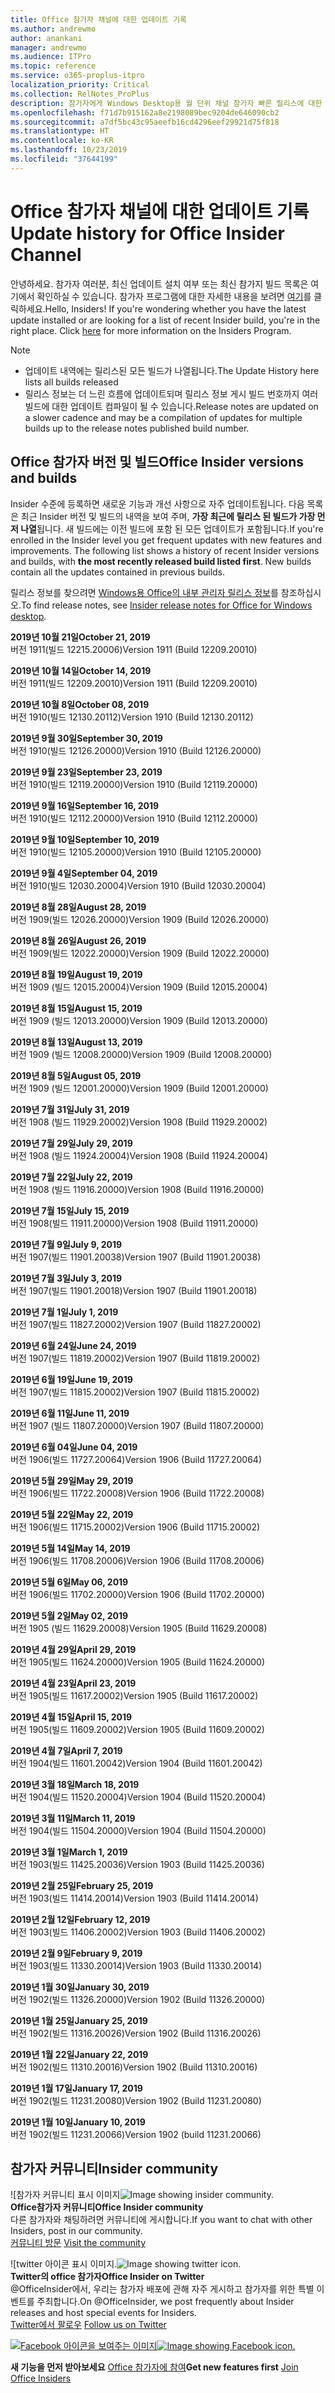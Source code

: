 ```yaml
---
title: Office 참가자 채널에 대한 업데이트 기록
ms.author: andrewmo
author: anankani
manager: andrewmo
ms.audience: ITPro
ms.topic: reference
ms.service: o365-proplus-itpro
localization_priority: Critical
ms.collection: RelNotes_ProPlus
description: 참가자에게 Windows Desktop용 월 단위 채널 참가자 빠른 릴리스에 대한 업데이트 내역을 제공합니다.
ms.openlocfilehash: f71d7b915162a8e2198089bec9204de646090cb2
ms.sourcegitcommit: a7df5bc43c95aeefb16cd4296eef29921d75f818
ms.translationtype: HT
ms.contentlocale: ko-KR
ms.lasthandoff: 10/23/2019
ms.locfileid: "37644199"
---
```

# <a name="update-history-for-office-insider-channel"></a><span data-ttu-id="885e2-103">Office 참가자 채널에 대한 업데이트 기록</span><span class="sxs-lookup"><span data-stu-id="885e2-103">Update history for Office Insider Channel</span></span>

<span data-ttu-id="885e2-p101">안녕하세요. 참가자 여러분, 최신 업데이트 설치 여부 또는 최신 참가지 빌드 목록은 여기에서 확인하실 수 있습니다. 참가자 프로그램에 대한 자세한 내용을 보려면 [여기](https://insider.office.com/)를 클릭하세요.</span><span class="sxs-lookup"><span data-stu-id="885e2-p101">Hello, Insiders! If you're wondering whether you have the latest update installed or are looking for a list of recent Insider build, you're in the right place. Click [here](https://insider.office.com/) for more information on the Insiders Program.</span></span>

> [!NOTE]
> - <span data-ttu-id="885e2-107">업데이트 내역에는 릴리스된 모든 빌드가 나열됩니다.</span><span class="sxs-lookup"><span data-stu-id="885e2-107">The Update History here lists all builds released</span></span>
> - <span data-ttu-id="885e2-108">릴리스 정보는 더 느린 흐름에 업데이트되며 릴리스 정보 게시 빌드 번호까지 여러 빌드에 대한 업데이트 컴파일이 될 수 있습니다.</span><span class="sxs-lookup"><span data-stu-id="885e2-108">Release notes are updated on a slower cadence and may be a compilation of updates for multiple builds up to the release notes published build number.</span></span>

## <a name="office-insider-versions-and-builds"></a><span data-ttu-id="885e2-109">Office 참가자 버전 및 빌드</span><span class="sxs-lookup"><span data-stu-id="885e2-109">Office Insider versions and builds</span></span>

<span data-ttu-id="885e2-p102">Insider 수준에 등록하면 새로운 기능과 개선 사항으로 자주 업데이트됩니다. 다음 목록은 최근 Insider 버전 및 빌드의 내역을 보여 주며, **가장 최근에 릴리스 된 빌드가 가장 먼저 나열**됩니다. 새 빌드에는 이전 빌드에 포함 된 모든 업데이트가 포함됩니다.</span><span class="sxs-lookup"><span data-stu-id="885e2-p102">If you're enrolled in the Insider level you get frequent updates with new features and improvements. The following list shows a history of recent Insider versions and builds, with **the most recently released build listed first**. New builds contain all the updates contained in previous builds.</span></span>

<span data-ttu-id="885e2-113">릴리스 정보를 찾으려면 [Windows용 Office의 내부 관리자 릴리스 정보](https://docs.microsoft.com/ko-KR/OfficeUpdates/release-notes-office-insider)를 참조하십시오.</span><span class="sxs-lookup"><span data-stu-id="885e2-113">To find release notes, see [Insider release notes for Office for Windows desktop](https://docs.microsoft.com/ko-KR/OfficeUpdates/release-notes-office-insider).</span></span>

[//]: # (제거하지 마세요)

<span data-ttu-id="885e2-115">**2019년 10월 21일**</span><span class="sxs-lookup"><span data-stu-id="885e2-115">**October 21, 2019**</span></span><br/>
<span data-ttu-id="885e2-116">버전 1911(빌드 12215.20006)</span><span class="sxs-lookup"><span data-stu-id="885e2-116">Version 1911 (Build 12209.20010)</span></span><br/>

<span data-ttu-id="885e2-117">**2019년 10월 14일**</span><span class="sxs-lookup"><span data-stu-id="885e2-117">**October 14, 2019**</span></span><br/>
<span data-ttu-id="885e2-118">버전 1911(빌드 12209.20010)</span><span class="sxs-lookup"><span data-stu-id="885e2-118">Version 1911 (Build 12209.20010)</span></span><br/>

<span data-ttu-id="885e2-119">**2019년 10월 8일**</span><span class="sxs-lookup"><span data-stu-id="885e2-119">**October 08, 2019**</span></span><br/>
<span data-ttu-id="885e2-120">버전 1910(빌드 12130.20112)</span><span class="sxs-lookup"><span data-stu-id="885e2-120">Version 1910 (Build 12130.20112)</span></span><br/>

<span data-ttu-id="885e2-121">**2019년 9월 30일**</span><span class="sxs-lookup"><span data-stu-id="885e2-121">**September 30, 2019**</span></span><br/>
<span data-ttu-id="885e2-122">버전 1910(빌드 12126.20000)</span><span class="sxs-lookup"><span data-stu-id="885e2-122">Version 1910 (Build 12126.20000)</span></span><br/>

<span data-ttu-id="885e2-123">**2019년 9월 23일**</span><span class="sxs-lookup"><span data-stu-id="885e2-123">**September 23, 2019**</span></span><br/>
<span data-ttu-id="885e2-124">버전 1910(빌드 12119.20000)</span><span class="sxs-lookup"><span data-stu-id="885e2-124">Version 1910 (Build 12119.20000)</span></span><br/>

<span data-ttu-id="885e2-125">**2019년 9월 16일**</span><span class="sxs-lookup"><span data-stu-id="885e2-125">**September 16, 2019**</span></span><br/>
<span data-ttu-id="885e2-126">버전 1910(빌드 12112.20000)</span><span class="sxs-lookup"><span data-stu-id="885e2-126">Version 1910 (Build 12112.20000)</span></span><br/>

<span data-ttu-id="885e2-127">**2019년 9월 10일**</span><span class="sxs-lookup"><span data-stu-id="885e2-127">**September 10, 2019**</span></span><br/>
<span data-ttu-id="885e2-128">버전 1910(빌드 12105.20000)</span><span class="sxs-lookup"><span data-stu-id="885e2-128">Version 1910 (Build 12105.20000)</span></span><br/>

<span data-ttu-id="885e2-129">**2019년 9월 4일**</span><span class="sxs-lookup"><span data-stu-id="885e2-129">**September 04, 2019**</span></span><br/>
<span data-ttu-id="885e2-130">버전 1910(빌드 12030.20004)</span><span class="sxs-lookup"><span data-stu-id="885e2-130">Version 1910 (Build 12030.20004)</span></span><br/>

<span data-ttu-id="885e2-131">**2019년 8월 28일**</span><span class="sxs-lookup"><span data-stu-id="885e2-131">**August 28, 2019**</span></span><br/>
<span data-ttu-id="885e2-132">버전 1909(빌드 12026.20000)</span><span class="sxs-lookup"><span data-stu-id="885e2-132">Version 1909 (Build 12026.20000)</span></span><br/>

<span data-ttu-id="885e2-133">**2019년 8월 26일**</span><span class="sxs-lookup"><span data-stu-id="885e2-133">**August 26, 2019**</span></span><br/>
<span data-ttu-id="885e2-134">버전 1909(빌드 12022.20000)</span><span class="sxs-lookup"><span data-stu-id="885e2-134">Version 1909 (Build 12022.20000)</span></span><br/>

<span data-ttu-id="885e2-135">**2019년 8월 19일**</span><span class="sxs-lookup"><span data-stu-id="885e2-135">**August 19, 2019**</span></span><br/>
<span data-ttu-id="885e2-136">버전 1909 (빌드 12015.20004)</span><span class="sxs-lookup"><span data-stu-id="885e2-136">Version 1909 (Build 12015.20004)</span></span><br/>

<span data-ttu-id="885e2-137">**2019년 8월 15일**</span><span class="sxs-lookup"><span data-stu-id="885e2-137">**August 15, 2019**</span></span><br/>
<span data-ttu-id="885e2-138">버전 1909 (빌드 12013.20000)</span><span class="sxs-lookup"><span data-stu-id="885e2-138">Version 1909 (Build 12013.20000)</span></span><br/>

<span data-ttu-id="885e2-139">**2019년 8월 13일**</span><span class="sxs-lookup"><span data-stu-id="885e2-139">**August 13, 2019**</span></span><br/>
<span data-ttu-id="885e2-140">버전 1909 (빌드 12008.20000)</span><span class="sxs-lookup"><span data-stu-id="885e2-140">Version 1909 (Build 12008.20000)</span></span><br/>

<span data-ttu-id="885e2-141">**2019년 8월 5일**</span><span class="sxs-lookup"><span data-stu-id="885e2-141">**August 05, 2019**</span></span><br/>
<span data-ttu-id="885e2-142">버전 1909 (빌드 12001.20000)</span><span class="sxs-lookup"><span data-stu-id="885e2-142">Version 1909 (Build 12001.20000)</span></span><br/>

<span data-ttu-id="885e2-143">**2019년 7월 31일**</span><span class="sxs-lookup"><span data-stu-id="885e2-143">**July 31, 2019**</span></span><br/>
<span data-ttu-id="885e2-144">버전 1908 (빌드 11929.20002)</span><span class="sxs-lookup"><span data-stu-id="885e2-144">Version 1908 (Build 11929.20002)</span></span><br/>

<span data-ttu-id="885e2-145">**2019년 7월 29일**</span><span class="sxs-lookup"><span data-stu-id="885e2-145">**July 29, 2019**</span></span><br/>
<span data-ttu-id="885e2-146">버전 1908 (빌드 11924.20004)</span><span class="sxs-lookup"><span data-stu-id="885e2-146">Version 1908 (Build 11924.20004)</span></span><br/>

<span data-ttu-id="885e2-147">**2019년 7월 22일**</span><span class="sxs-lookup"><span data-stu-id="885e2-147">**July 22, 2019**</span></span><br/>
<span data-ttu-id="885e2-148">버전 1908 (빌드 11916.20000)</span><span class="sxs-lookup"><span data-stu-id="885e2-148">Version 1908 (Build 11916.20000)</span></span><br/>

<span data-ttu-id="885e2-149">**2019년 7월 15일**</span><span class="sxs-lookup"><span data-stu-id="885e2-149">**July 15, 2019**</span></span><br/>
<span data-ttu-id="885e2-150">버전 1908(빌드 11911.20000)</span><span class="sxs-lookup"><span data-stu-id="885e2-150">Version 1908 (Build 11911.20000)</span></span><br/>

<span data-ttu-id="885e2-151">**2019년 7월 9일**</span><span class="sxs-lookup"><span data-stu-id="885e2-151">**July 9, 2019**</span></span><br/>
<span data-ttu-id="885e2-152">버전 1907(빌드 11901.20038)</span><span class="sxs-lookup"><span data-stu-id="885e2-152">Version 1907 (Build 11901.20038)</span></span><br/>

<span data-ttu-id="885e2-153">**2019년 7월 3일**</span><span class="sxs-lookup"><span data-stu-id="885e2-153">**July 3, 2019**</span></span><br/>
<span data-ttu-id="885e2-154">버전 1907(빌드 11901.20018)</span><span class="sxs-lookup"><span data-stu-id="885e2-154">Version 1907 (Build 11901.20018)</span></span><br/>

<span data-ttu-id="885e2-155">**2019년 7월 1일**</span><span class="sxs-lookup"><span data-stu-id="885e2-155">**July 1, 2019**</span></span><br/>
<span data-ttu-id="885e2-156">버전 1907(빌드 11827.20002)</span><span class="sxs-lookup"><span data-stu-id="885e2-156">Version 1907 (Build 11827.20002)</span></span><br/>

<span data-ttu-id="885e2-157">**2019년 6월 24일**</span><span class="sxs-lookup"><span data-stu-id="885e2-157">**June 24, 2019**</span></span><br/>
<span data-ttu-id="885e2-158">버전 1907(빌드 11819.20002)</span><span class="sxs-lookup"><span data-stu-id="885e2-158">Version 1907 (Build 11819.20002)</span></span><br/>

<span data-ttu-id="885e2-159">**2019년 6월 19일**</span><span class="sxs-lookup"><span data-stu-id="885e2-159">**June 19, 2019**</span></span><br/>
<span data-ttu-id="885e2-160">버전 1907(빌드 11815.20002)</span><span class="sxs-lookup"><span data-stu-id="885e2-160">Version 1907 (Build 11815.20002)</span></span><br/>

<span data-ttu-id="885e2-161">**2019년 6월 11일**</span><span class="sxs-lookup"><span data-stu-id="885e2-161">**June 11, 2019**</span></span><br/>
<span data-ttu-id="885e2-162">버전 1907 (빌드 11807.20000)</span><span class="sxs-lookup"><span data-stu-id="885e2-162">Version 1907 (Build 11807.20000)</span></span><br/>

<span data-ttu-id="885e2-163">**2019년 6월 04일**</span><span class="sxs-lookup"><span data-stu-id="885e2-163">**June 04, 2019**</span></span><br/>
<span data-ttu-id="885e2-164">버전 1906(빌드 11727.20064)</span><span class="sxs-lookup"><span data-stu-id="885e2-164">Version 1906 (Build 11727.20064)</span></span><br/>


<span data-ttu-id="885e2-165">**2019년 5월 29일**</span><span class="sxs-lookup"><span data-stu-id="885e2-165">**May 29, 2019**</span></span><br/>
<span data-ttu-id="885e2-166">버전 1906(빌드 11722.20008)</span><span class="sxs-lookup"><span data-stu-id="885e2-166">Version 1906 (Build 11722.20008)</span></span><br/>

<span data-ttu-id="885e2-167">**2019년 5월 22일**</span><span class="sxs-lookup"><span data-stu-id="885e2-167">**May 22, 2019**</span></span><br/> <span data-ttu-id="885e2-168">버전 1906(빌드 11715.20002)</span><span class="sxs-lookup"><span data-stu-id="885e2-168">Version 1906 (Build 11715.20002)</span></span><br/> 

<span data-ttu-id="885e2-169">**2019년 5월 14일**</span><span class="sxs-lookup"><span data-stu-id="885e2-169">**May 14, 2019**</span></span><br/> <span data-ttu-id="885e2-170">버전 1906(빌드 11708.20006)</span><span class="sxs-lookup"><span data-stu-id="885e2-170">Version 1906 (Build 11708.20006)</span></span><br/>

<span data-ttu-id="885e2-171">**2019년 5월 6일**</span><span class="sxs-lookup"><span data-stu-id="885e2-171">**May 06, 2019**</span></span><br/>
<span data-ttu-id="885e2-172">버전 1906(빌드 11702.20000)</span><span class="sxs-lookup"><span data-stu-id="885e2-172">Version 1906 (Build 11702.20000)</span></span><br/>

<span data-ttu-id="885e2-173">**2019년 5월 2일**</span><span class="sxs-lookup"><span data-stu-id="885e2-173">**May 02, 2019**</span></span><br/>
<span data-ttu-id="885e2-174">버전 1905 (빌드 11629.20008)</span><span class="sxs-lookup"><span data-stu-id="885e2-174">Version 1905 (Build 11629.20008)</span></span><br/>

<span data-ttu-id="885e2-175">**2019년 4월 29일**</span><span class="sxs-lookup"><span data-stu-id="885e2-175">**April 29, 2019**</span></span><br/>
<span data-ttu-id="885e2-176">버전 1905(빌드 11624.20000)</span><span class="sxs-lookup"><span data-stu-id="885e2-176">Version 1905 (Build 11624.20000)</span></span><br/>

<span data-ttu-id="885e2-177">**2019년 4월 23일**</span><span class="sxs-lookup"><span data-stu-id="885e2-177">**April 23, 2019**</span></span><br/> <span data-ttu-id="885e2-178">버전 1905(빌드 11617.20002)</span><span class="sxs-lookup"><span data-stu-id="885e2-178">Version 1905 (Build 11617.20002)</span></span><br/>

<span data-ttu-id="885e2-179">**2019년 4월 15일**</span><span class="sxs-lookup"><span data-stu-id="885e2-179">**April 15, 2019**</span></span><br/> <span data-ttu-id="885e2-180">버전 1905(빌드 11609.20002)</span><span class="sxs-lookup"><span data-stu-id="885e2-180">Version 1905 (Build 11609.20002)</span></span><br/>

<span data-ttu-id="885e2-181">**2019년 4월 7일**</span><span class="sxs-lookup"><span data-stu-id="885e2-181">**April 7, 2019**</span></span><br/> <span data-ttu-id="885e2-182">버전 1904(빌드 11601.20042)</span><span class="sxs-lookup"><span data-stu-id="885e2-182">Version 1904 (Build 11601.20042)</span></span><br/>

<span data-ttu-id="885e2-183">**2019년 3월 18일**</span><span class="sxs-lookup"><span data-stu-id="885e2-183">**March 18, 2019**</span></span><br/> <span data-ttu-id="885e2-184">버전 1904(빌드 11520.20004)</span><span class="sxs-lookup"><span data-stu-id="885e2-184">Version 1904 (Build 11520.20004)</span></span><br/>

<span data-ttu-id="885e2-185">**2019년 3월 11일**</span><span class="sxs-lookup"><span data-stu-id="885e2-185">**March 11, 2019**</span></span><br/> <span data-ttu-id="885e2-186">버전 1904(빌드 11504.20000)</span><span class="sxs-lookup"><span data-stu-id="885e2-186">Version 1904 (Build 11504.20000)</span></span><br/>

<span data-ttu-id="885e2-187">**2019년 3월 1일**</span><span class="sxs-lookup"><span data-stu-id="885e2-187">**March 1, 2019**</span></span><br/> <span data-ttu-id="885e2-188">버전 1903(빌드 11425.20036)</span><span class="sxs-lookup"><span data-stu-id="885e2-188">Version 1903 (Build 11425.20036)</span></span><br/> 

<span data-ttu-id="885e2-189">**2019년 2월 25일**</span><span class="sxs-lookup"><span data-stu-id="885e2-189">**February 25, 2019**</span></span><br/> <span data-ttu-id="885e2-190">버전 1903(빌드 11414.20014)</span><span class="sxs-lookup"><span data-stu-id="885e2-190">Version 1903 (Build 11414.20014)</span></span><br/> 

<span data-ttu-id="885e2-191">**2019년 2월 12일**</span><span class="sxs-lookup"><span data-stu-id="885e2-191">**February 12, 2019**</span></span><br/> <span data-ttu-id="885e2-192">버전 1903(빌드 11406.20002)</span><span class="sxs-lookup"><span data-stu-id="885e2-192">Version 1903 (Build 11406.20002)</span></span><br/> 

<span data-ttu-id="885e2-193">**2019년 2월 9일**</span><span class="sxs-lookup"><span data-stu-id="885e2-193">**February 9, 2019**</span></span><br/> <span data-ttu-id="885e2-194">버전 1903(빌드 11330.20014)</span><span class="sxs-lookup"><span data-stu-id="885e2-194">Version 1903 (Build 11330.20014)</span></span><br/> 

<span data-ttu-id="885e2-195">**2019년 1월 30일**</span><span class="sxs-lookup"><span data-stu-id="885e2-195">**January 30, 2019**</span></span><br/> <span data-ttu-id="885e2-196">버전 1902(빌드 11326.20000)</span><span class="sxs-lookup"><span data-stu-id="885e2-196">Version 1902 (Build 11326.20000)</span></span><br/> 

<span data-ttu-id="885e2-197">**2019년 1월 25일**</span><span class="sxs-lookup"><span data-stu-id="885e2-197">**January 25, 2019**</span></span><br/> <span data-ttu-id="885e2-198">버전 1902(빌드 11316.20026)</span><span class="sxs-lookup"><span data-stu-id="885e2-198">Version 1902 (Build 11316.20026)</span></span><br/> 

<span data-ttu-id="885e2-199">**2019년 1월 22일**</span><span class="sxs-lookup"><span data-stu-id="885e2-199">**January 22, 2019**</span></span><br/> <span data-ttu-id="885e2-200">버전 1902(빌드 11310.20016)</span><span class="sxs-lookup"><span data-stu-id="885e2-200">Version 1902 (Build 11310.20016)</span></span><br/> 

<span data-ttu-id="885e2-201">**2019년 1월 17일**</span><span class="sxs-lookup"><span data-stu-id="885e2-201">**January 17, 2019**</span></span><br/> <span data-ttu-id="885e2-202">버전 1902(빌드 11231.20080)</span><span class="sxs-lookup"><span data-stu-id="885e2-202">Version 1902 (Build 11231.20080)</span></span><br/>

<span data-ttu-id="885e2-203">**2019년 1월 10일**</span><span class="sxs-lookup"><span data-stu-id="885e2-203">**January 10, 2019**</span></span><br/> <span data-ttu-id="885e2-204">버전 1902(빌드 11231.20066)</span><span class="sxs-lookup"><span data-stu-id="885e2-204">Version 1902 (build 11231.20066)</span></span><br/> 

## <a name="insider-community"></a><span data-ttu-id="885e2-205">참가자 커뮤니티</span><span class="sxs-lookup"><span data-stu-id="885e2-205">Insider community</span></span>

<span data-ttu-id="885e2-206">![참가자 커뮤니티 표시 이미지</span><span class="sxs-lookup"><span data-stu-id="885e2-206">![Image showing insider community.</span></span> ](images/insidercommunity.png) <br/>
<span data-ttu-id="885e2-207">**Office참가자 커뮤니티**</span><span class="sxs-lookup"><span data-stu-id="885e2-207">**Office Insider community**</span></span><br/> <span data-ttu-id="885e2-208">다른 참가자와 채팅하려면 커뮤니티에 게시합니다.</span><span class="sxs-lookup"><span data-stu-id="885e2-208">If you want to chat with other Insiders, post in our community.</span></span><br/><span data-ttu-id="885e2-209"> 
[커뮤니티 방문](https://go.microsoft.com/fwlink/?linkid=843493)</span><span class="sxs-lookup"><span data-stu-id="885e2-209"> 
[Visit the community](https://go.microsoft.com/fwlink/?linkid=843493)</span></span><br/> 

<span data-ttu-id="885e2-210">![twitter 아이콘 표시 이미지.</span><span class="sxs-lookup"><span data-stu-id="885e2-210">![Image showing twitter icon.</span></span> ](images/twitter.png)<br/>
<span data-ttu-id="885e2-211">**Twitter의 office 참가자**</span><span class="sxs-lookup"><span data-stu-id="885e2-211">**Office Insider on Twitter**</span></span><br/> <span data-ttu-id="885e2-212">@OfficeInsider에서, 우리는 참가자 배포에 관해 자주 게시하고 참가자를 위한 특별 이벤트를 주최합니다.</span><span class="sxs-lookup"><span data-stu-id="885e2-212">On @OfficeInsider, we post frequently about Insider releases and host special events for Insiders.</span></span><br/><span data-ttu-id="885e2-213"> 
[Twitter에서 팔로우](https://go.microsoft.com/fwlink/?linkid=717717)</span><span class="sxs-lookup"><span data-stu-id="885e2-213"> 
[Follow us on Twitter](https://go.microsoft.com/fwlink/?linkid=717717)</span></span><br/> 

<span data-ttu-id="885e2-214">[
  ![Facebook 아이콘을 보여주는 이미지](images/facebook.png)](https://www.facebook.com/sharer.php?u=https://support.office.com/en-us/article/Update-history-for-Office-Insider-for-Windows-desktop-64bbb317-972a-4933-8b82-cc866f0b067c)</span><span class="sxs-lookup"><span data-stu-id="885e2-214">[![Image showing Facebook icon. ](images/facebook.png)](https://www.facebook.com/sharer.php?u=https://support.office.com/en-us/article/Update-history-for-Office-Insider-for-Windows-desktop-64bbb317-972a-4933-8b82-cc866f0b067c)</span></span>


<span data-ttu-id="885e2-215">**새 기능을 먼저 받아보세요**
[Office 참가자에 참여](https://insider.office.com/)</span><span class="sxs-lookup"><span data-stu-id="885e2-215">**Get new features first**
[Join Office Insiders](https://insider.office.com/)</span></span>